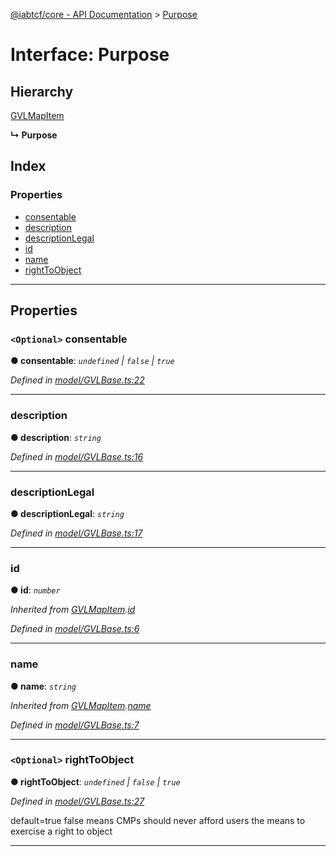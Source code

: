 [@iabtcf/core - API Documentation](../README.md) > [Purpose](../interfaces/purpose.md)

# Interface: Purpose

## Hierarchy

 [GVLMapItem](gvlmapitem.md)

**↳ Purpose**

## Index

### Properties

* [consentable](purpose.md#consentable)
* [description](purpose.md#description)
* [descriptionLegal](purpose.md#descriptionlegal)
* [id](purpose.md#id)
* [name](purpose.md#name)
* [rightToObject](purpose.md#righttoobject)

---

## Properties

<a id="consentable"></a>

### `<Optional>` consentable

**● consentable**: *`undefined` \| `false` \| `true`*

*Defined in [model/GVLBase.ts:22](https://github.com/chrispaterson/iabtcf-es/blob/4f7901f/modules/core/src/model/GVLBase.ts#L22)*

___
<a id="description"></a>

###  description

**● description**: *`string`*

*Defined in [model/GVLBase.ts:16](https://github.com/chrispaterson/iabtcf-es/blob/4f7901f/modules/core/src/model/GVLBase.ts#L16)*

___
<a id="descriptionlegal"></a>

###  descriptionLegal

**● descriptionLegal**: *`string`*

*Defined in [model/GVLBase.ts:17](https://github.com/chrispaterson/iabtcf-es/blob/4f7901f/modules/core/src/model/GVLBase.ts#L17)*

___
<a id="id"></a>

###  id

**● id**: *`number`*

*Inherited from [GVLMapItem](gvlmapitem.md).[id](gvlmapitem.md#id)*

*Defined in [model/GVLBase.ts:6](https://github.com/chrispaterson/iabtcf-es/blob/4f7901f/modules/core/src/model/GVLBase.ts#L6)*

___
<a id="name"></a>

###  name

**● name**: *`string`*

*Inherited from [GVLMapItem](gvlmapitem.md).[name](gvlmapitem.md#name)*

*Defined in [model/GVLBase.ts:7](https://github.com/chrispaterson/iabtcf-es/blob/4f7901f/modules/core/src/model/GVLBase.ts#L7)*

___
<a id="righttoobject"></a>

### `<Optional>` rightToObject

**● rightToObject**: *`undefined` \| `false` \| `true`*

*Defined in [model/GVLBase.ts:27](https://github.com/chrispaterson/iabtcf-es/blob/4f7901f/modules/core/src/model/GVLBase.ts#L27)*

default=true false means CMPs should never afford users the means to exercise a right to object

___

